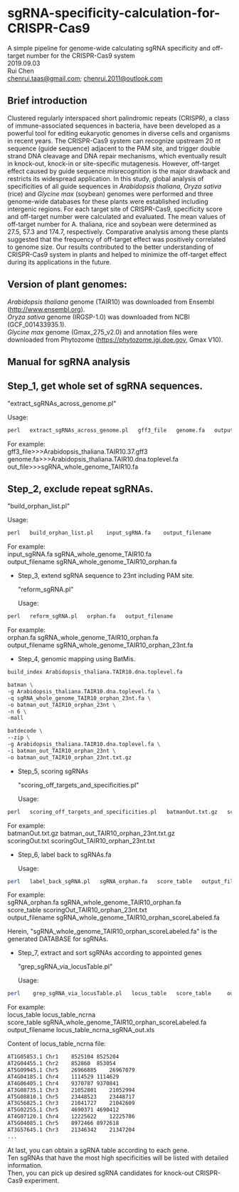 sgRNA-specificity-calculation-for-CRISPR-Cas9
=============================================

A simple pipeline for genome-wide calculating sgRNA specificity and off-target number for the CRISPR-Cas9 system  
2019.09.03  
Rui Chen  
chenrui.taas@gmail.com; chenrui.2011@outlook.com  

Brief introduction
------------------
Clustered regularly interspaced short palindromic repeats (CRISPR), a class of immune-associated sequences in bacteria, have been developed as a powerful tool for editing eukaryotic genomes in diverse cells and organisms in recent years. The CRISPR-Cas9 system can recognize upstream 20 nt sequence (guide sequence) adjacent to the PAM site, and trigger double strand DNA cleavage and DNA repair mechanisms, which eventually result in knock-out, knock-in or site-specific mutagenesis. However, off-target effect caused by guide sequence misrecognition is the major drawback and restricts its widespread application. In this study, global analysis of specificities of all guide sequences in _Arabidopsis thaliana_, _Oryza sativa_ (rice) and _Glycine max_ (soybean) genomes were performed and three genome-wide databases for these plants were established including intergenic regions. For each target site of CRISPR-Cas9, specificity score and off-target number were calculated and evaluated. The mean values of off-target number for A. thaliana, rice and soybean were determined as 27.5, 57.3 and 174.7, respectively. Comparative analysis among these plants suggested that the frequency of off-target effect was positively correlated to genome size. Our results contributed to the better understanding of CRISPR-Cas9 system in plants and helped to minimize the off-target effect during its applications in the future.  

Version of plant genomes:
-------------------------
_Arabidopsis thaliana_ genome (TAIR10) was downloaded from Ensembl (http://www.ensembl.org).  
_Oryza sativa_ genome (IRGSP-1.0) was downloaded from NCBI (GCF_001433935.1).  
_Glycine max_ genome (Gmax_275_v2.0) and annotation files were downloaded from Phytozome (https://phytozome.jgi.doe.gov, Gmax V10).  

Manual for sgRNA analysis
-------------------------
## Step_1, get whole set of sgRNA sequences.  

"extract_sgRNAs_across_genome.pl"  

Usage: 
```Perl
perl   extract_sgRNAs_across_genome.pl   gff3_file   genome.fa   output_filename<br>
```
For example:  
gff3_file>>>Arabidopsis_thaliana.TAIR10.37.gff3  
genome.fa>>>Arabidopsis_thaliana.TAIR10.dna.toplevel.fa  
out_file>>>sgRNA_whole_genome_TAIR10.fa  

## Step_2, exclude repeat sgRNAs.

"build_orphan_list.pl"

Usage:
```Perl
perl   build_orphan_list.pl    input_sgRNA.fa    output_filename
```
For example:  
input_sgRNA.fa	sgRNA_whole_genome_TAIR10.fa  
output_filename	sgRNA_whole_genome_TAIR10_orphan.fa  


* Step_3, extend sgRNA sequence to 23nt including PAM site.

  "reform_sgRNA.pl"

  Usage: 
```Perl
perl   reform_sgRNA.pl   orphan.fa   output_filename
```
  For example:  
  orphan.fa	sgRNA_whole_genome_TAIR10_orphan.fa  
	output_filename sgRNA_whole_genome_TAIR10_orphan_23nt.fa  

* Step_4, genomic mapping using BatMis.
```Bash
build_index	Arabidopsis_thaliana.TAIR10.dna.toplevel.fa
```

```Bash
batman \
-g Arabidopsis_thaliana.TAIR10.dna.toplevel.fa \
-q sgRNA_whole_genome_TAIR10_orphan_23nt.fa \
-o batman_out_TAIR10_orphan_23nt \
-n 6 \
-mall
```

```Bash
batdecode \
--zip \
-g Arabidopsis_thaliana.TAIR10.dna.toplevel.fa \
-i batman_out_TAIR10_orphan_23nt \
-o batman_out_TAIR10_orphan_23nt.txt.gz
```

* Step_5, scoring sgRNAs

  "scoring_off_targets_and_specificities.pl"

  Usage:
```Perl
perl   scoring_off_targets_and_specificities.pl   batmanOut.txt.gz   scoringOut.txt
```
  For example:  
  batmanOut.txt.gz        batman_out_TAIR10_orphan_23nt.txt.gz  
  scoringOut.txt          scoringOut_TAIR10_orphan_23nt.txt  

* Step_6, label back to sgRNAs.fa

  Usage:
```Bash
perl   label_back_sgRNA.pl   sgRNA_orphan.fa   score_table   output_filename
```
  For example:  
  sgRNA_orphan.fa	sgRNA_whole_genome_TAIR10_orphan.fa  
  score_table	scoringOut_TAIR10_orphan_23nt.txt  
  output_filename	sgRNA_whole_genome_TAIR10_orphan_scoreLabeled.fa  

  Herein, "sgRNA_whole_genome_TAIR10_orphan_scoreLabeled.fa" is the generated DATABASE for sgRNAs.

* Step_7, extract and sort sgRNAs according to appointed genes

  "grep_sgRNA_via_locusTable.pl"

  Usage:
```Bash
perl	grep_sgRNA_via_locusTable.pl   locus_table   score_table	 output_filename
```
  For example:  
  locus_table	locus_table_ncrna  
  score_table	sgRNA_whole_genome_TAIR10_orphan_scoreLabeled.fa  
  output_filename	locus_table_ncrna_sgRNA_out.xls  

  Content of locus_table_ncrna file:  
```Bash
AT1G05853.1	Chr1	8525104	8525204
AT2G04455.1	Chr2	852860	853054
AT5G09945.1	Chr5	26966885	26967079
AT4G04185.1	Chr4	1114529	1114629
AT4G06405.1	Chr4	9370787	9370841
AT3G08735.1	Chr3	21052801	21052994
AT5G08810.1	Chr5	23448523	23448717
AT3G56825.1	Chr3	21041727	21042609
AT5G02255.1	Chr5	4690371	4690412
AT4G07120.1	Chr4	12225622	12225786
AT5G04085.1	Chr5	8972466	8972618
AT3G57645.1	Chr3	21346342	21347204
...
```

At last, you can obtain a sgRNA table according to each gene.   
Ten sgRNAs that have the most high specificities will be listed with detailed information.  
Then, you can pick up desired sgRNA candidates for knock-out CRISPR-Cas9 experiment.  
